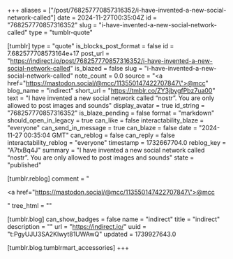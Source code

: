 +++
aliases = ["/post/768257770857316352/i-have-invented-a-new-social-network-called"]
date = 2024-11-27T00:35:04Z
id = "768257770857316352"
slug = "i-have-invented-a-new-social-network-called"
type = "tumblr-quote"

[tumblr]
type = "quote"
is_blocks_post_format = false
id = 7.682577708573164e+17
post_url = "https://indirect.io/post/768257770857316352/i-have-invented-a-new-social-network-called"
is_blazed = false
slug = "i-have-invented-a-new-social-network-called"
note_count = 0.0
source = "<a href=\"https://mastodon.social/@mcc/113550147422707847\">@mcc</a>"
blog_name = "indirect"
short_url = "https://tmblr.co/ZY3jbygfPbz7ua00"
text = "I have invented a new social network called &ldquo;nostr&rdquo;. You are only allowed to post images and sounds"
display_avatar = true
id_string = "768257770857316352"
is_blaze_pending = false
format = "markdown"
should_open_in_legacy = true
can_like = false
interactability_blaze = "everyone"
can_send_in_message = true
can_blaze = false
date = "2024-11-27 00:35:04 GMT"
can_reblog = false
can_reply = false
interactability_reblog = "everyone"
timestamp = 1732667704.0
reblog_key = "A7txBq4J"
summary = "I have invented a new social network called “nostr”. You are only allowed to post images and sounds"
state = "published"

[tumblr.reblog]
comment = "<p><a href=\"https://mastodon.social/@mcc/113550147422707847\">@mcc</a></p>"
tree_html = ""

[tumblr.blog]
can_show_badges = false
name = "indirect"
title = "indirect"
description = ""
url = "https://indirect.io/"
uuid = "t:PgyUJU3SA2Klwyt81UWAwQ"
updated = 1739927643.0

[tumblr.blog.tumblrmart_accessories]
+++
